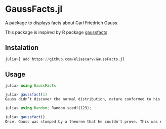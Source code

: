 # GaussFacts.jl

A package to displays facts about Carl Friedrich Gauss.

This package is inspired by R package [gaussfacts](https://github.com/eddelbuettel/gaussfacts)

## Instalation

```julia
julia>] add https://github.com/eliascarv/GaussFacts.jl
```

## Usage

```julia
julia> using GaussFacts

julia> gaussfact(1)
Gauss didn’t discover the normal distribution, nature conformed to his will.

julia> using Random; Random.seed!(123);

julia> gaussfact()
Once, Gauss was stumped by a theorem that he couldn't prove. This was enough evidence for Godel.
```
